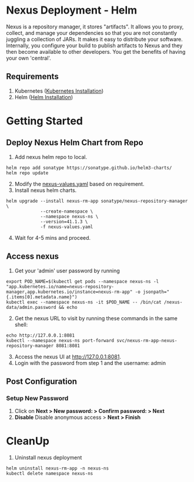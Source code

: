 # Nexus Deployment - Helm
Nexus is a repository manager, it stores "artifacts". It allows you to proxy, collect, and manage your dependencies so that you are not constantly juggling a collection of JARs. It makes it easy to distribute your software. Internally, you configure your build to publish artifacts to Nexus and they then become available to other developers. You get the benefits of having your own 'central'. 

## Requirements 
1. Kubernetes ([Kubernetes Installation](https://github.com/vinaykagithapu/dockerDepolyments/tree/main/k8s-cluster-kind))
2. Helm ([Helm Installation](../README.md#install-helm))

# Getting Started
## Deploy Nexus Helm Chart from Repo
1. Add nexus helm repo to local.
```shell
helm repo add sonatype https://sonatype.github.io/helm3-charts/
helm repo update
```
2. Modify the [nexus-values.yaml](./nexus-values.yaml) based on requirement.
3. Install nexus helm charts.
```shell 
helm upgrade --install nexus-rm-app sonatype/nexus-repository-manager \
             --create-namespace \
             --namespace nexus-ns \
             --version=41.1.3 \
             -f nexus-values.yaml
```
4. Wait for 4-5 mins and proceed.

## Access nexus
1. Get your 'admin' user password by running
```shell
export POD_NAME=$(kubectl get pods --namespace nexus-ns -l "app.kubernetes.io/name=nexus-repository-manager,app.kubernetes.io/instance=nexus-rm-app" -o jsonpath="{.items[0].metadata.name}")
kubectl exec --namespace nexus-ns -it $POD_NAME -- /bin/cat /nexus-data/admin.password && echo
```
2. Get the nexus URL to visit by running these commands in the same shell:
```shell
echo http://127.0.0.1:8081
kubectl --namespace nexus-ns port-forward svc/nexus-rm-app-nexus-repository-manager 8081:8081
```
3. Access the nexus UI at http://127.0.0.1:8081. 
4. Login with the password from step 1 and the username: admin

## Post Configuration
### Setup New Password 
1. Click on **Next > New password: > Confirm password: > Next**
2. **Disable** Disable anonymous access > **Next > Finish**

# CleanUp
1. Uninstall nexus deployment
```shell
helm uninstall nexus-rm-app -n nexus-ns
kubectl delete namespace nexus-ns
```